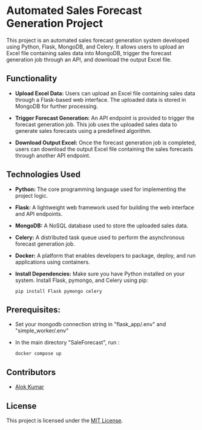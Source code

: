 # Automated Sales Forecast Generation Project

This project is an automated sales forecast generation system developed using Python, Flask, MongoDB, and Celery. It allows users to upload an Excel file containing sales data into MongoDB, trigger the forecast generation job through an API, and download the output Excel file.

## Functionality

- **Upload Excel Data:** Users can upload an Excel file containing sales data through a Flask-based web interface. The uploaded data is stored in MongoDB for further processing.
  
- **Trigger Forecast Generation:** An API endpoint is provided to trigger the forecast generation job. This job uses the uploaded sales data to generate sales forecasts using a predefined algorithm.
  
- **Download Output Excel:** Once the forecast generation job is completed, users can download the output Excel file containing the sales forecasts through another API endpoint.

## Technologies Used

- **Python:** The core programming language used for implementing the project logic.
  
- **Flask:** A lightweight web framework used for building the web interface and API endpoints.
  
- **MongoDB:** A NoSQL database used to store the uploaded sales data.
  
- **Celery:** A distributed task queue used to perform the asynchronous forecast generation job.
  
- **Docker:** A platform that enables developers to package, deploy, and run applications using containers.

- **Install Dependencies:** Make sure you have Python installed on your system. Install Flask, pymongo, and Celery using pip:
   ```
   pip install Flask pymongo celery
   ```

## Prerequisites:

- Set your mongodb connection string in "flask_app/.env" and "simple_worker/.env"

- In the main directory "SaleForecast", run :
  ```
  docker compose up
  ```

## Contributors

- [Alok Kumar](https://github.com/Alok5102R)

## License

This project is licensed under the [MIT License](LICENSE).
